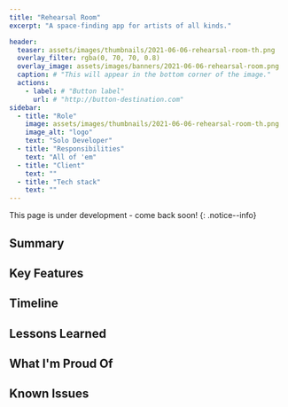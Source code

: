 ```yaml
---
title: "Rehearsal Room"
excerpt: "A space-finding app for artists of all kinds."

header:
  teaser: assets/images/thumbnails/2021-06-06-rehearsal-room-th.png
  overlay_filter: rgba(0, 70, 70, 0.8)
  overlay_image: assets/images/banners/2021-06-06-rehearsal-room.png
  caption: # "This will appear in the bottom corner of the image."
  actions:
    - label: # "Button label"
      url: # "http://button-destination.com"
sidebar:
  - title: "Role"
    image: assets/images/thumbnails/2021-06-06-rehearsal-room-th.png
    image_alt: "logo"
    text: "Solo Developer"
  - title: "Responsibilities"
    text: "All of 'em"
  - title: "Client"
    text: ""
  - title: "Tech stack"
    text: ""
---
```


This page is under development - come back soon!
{: .notice--info}

## Summary

<!-- One-paragraph summary goes here. -->

## Key Features

<!-- What important technologies, features, etc were in this project? -->

## Timeline

<!-- How long did it take? -->

## Lessons Learned

<!-- What new skills did I learn? What roadblocks did I encounter? What challenges did I overcome? -->

## What I'm Proud Of

<!-- What am I particularly happy about from this project? -->

## Known Issues

<!-- Optional: what needs to be addressed? -->